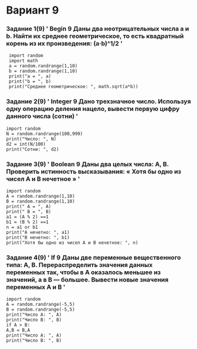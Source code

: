 # Вариант 9

### Задание 1(9) ' Begin 9 Даны два неотрицательных числа a и b. Найти их среднее геометрическое, то есть квадратный корень из их произведения: (a·b)^1/2 '
     
     import random
     import math
     a = random.randrange(1,10)
     b = random.randrange(1,10)
     print("a = ", a)
     print("b = ", b)
     print("Среднее геометрическое: ", math.sqrt(a*b))

### Задание 2(9) ' Integer 9 Дано трехзначное число. Используя одну операцию деления нацело, вывести первую цифру данного числа (сотни) '
   
    import random
    N = random.randrange(100,999)
    print("Число: ", N)
    d2 = int(N/100)
    print("Сотни: ", d2)
    
### Задание 3(9) ' Boolean 9 Даны два целых числа: A, B. Проверить истинность высказывания: « Хотя бы одно из чисел A и B нечетное » '
    
    import random
    A = random.randrange(1,10)
    B = random.randrange(1,10)
    print(" A = ", A)
    print(" B = ", B)
    a1 = (A % 2) ==1
    b1 = (B % 2) ==1
    n = a1 or b1
    print("A нечетно: ", a1)
    print("B нечетно: ", b1)
    print("Хотя бы одно из чисел A и B нечетное: ", n)
     
###  Задание 4(9) ' If 9 Даны две переменные вещественного типа: A, B. Перераспределить значения данных переменных так, чтобы в A оказалось меньшее из значений, а в B — большее. Вывести новые значения переменных A и B '

    import random
    A = random.randrange(-5,5)
    B = random.randrange(-5,5)
    print("Число A: ", A)
    print("Число B: ", B)
    if A > B:
    A,B = B,A
    print("Число A: ", A)
    print("Число B: ", B)
